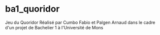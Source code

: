# ba1_quoridor

Jeu du Quoridor
Réalisé par Cumbo Fabio et Palgen Arnaud dans le cadre d'un projet de Bachelier 1 à l'Université de Mons
